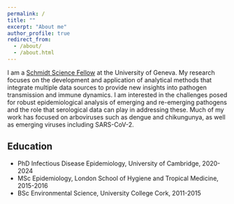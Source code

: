 ```yaml
---
permalink: /
title: ""
excerpt: "About me"
author_profile: true
redirect_from: 
  - /about/
  - /about.html
---
```


I am a [Schmidt Science Fellow](https://schmidtsciencefellows.org/) at the University of Geneva. My research focuses on the development and application of analytical methods that integrate multiple data sources to provide new insights into pathogen transmission and immune dynamics. I am interested in the challenges posed for robust epidemiological analysis of emerging and re-emerging pathogens and the role that serological data can play in addressing these. Much of my work has focused on arboviruses such as dengue and chikungunya, as well as emerging viruses including SARS-CoV-2.


Education
------
+ PhD Infectious Disease Epidemiology, University of Cambridge, 2020-2024
+ MSc Epidemiology, London School of Hygiene and Tropical Medicine, 2015-2016
+ BSc Environmental Science, University College Cork, 2011-2015




